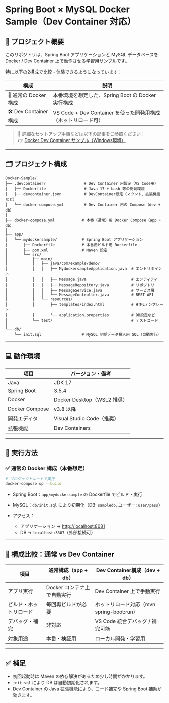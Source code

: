 # Spring Boot × MySQL Docker Sample（Dev Container 対応）

## 📌 プロジェクト概要

このリポジトリは、Spring Boot アプリケーションと MySQL データベースを Docker / Dev Container 上で動作させる学習用サンプルです。

特に以下の2構成で比較・体験できるようになっています：

| 構成               | 説明 |
|--------------------|------|
| 🧱 通常の Docker構成   | 本番環境を想定した、Spring Boot の Docker 実行構成 |
| 🛠️ Dev Container構成 | VS Code + Dev Container を使った開発用構成（ホットリロード可） |

> 🔗 詳細なセットアップ手順などは以下の記事をご参照ください：  
> 👉 [Docker Dev Container サンプル（Windows環境）]()

---

## 🗂️ プロジェクト構成

```text
Docker-Sample/
├── .devcontainer/                 # Dev Container 用設定（VS Code用）
│   ├── Dockerfile                 # Java 17 + bash 等の開発環境
│   ├── devcontainer.json          # DevContainer設定（マウント、拡張機能など）
│   └── docker-compose.yml         # Dev Container 用の Compose（dev + db）
│
├── docker-compose.yml            # 本番（通常）用 Docker Compose（app + db）
│
├── app/
│   └── mydockersample/           # Spring Boot アプリケーション
│       ├── Dockerfile            # 本番用ビルド用 Dockerfile
│       ├── pom.xml               # Maven 設定
│       └── src/
│           ├── main/
│           │   ├── java/com/example/demo/
│           │   │   ├── MydockersampleApplication.java  # エントリポイント
│           │   │   ├── Message.java                    # エンティティ
│           │   │   ├── MessageRepository.java          # リポジトリ
│           │   │   ├── MessageService.java             # サービス層
│           │   │   └── MessageController.java          # REST API
│           │   └── resources/
│           │       ├── templates/index.html            # HTMLテンプレート
│           │       └── application.properties          # DB設定など
│           └── test/                                   # テストコード
│
└── db/
    └── init.sql                  # MySQL 初期データ投入用 SQL（自動実行）
````

---

## 💻 動作環境

| 項目             | バージョン・備考                |
| -------------- | ----------------------- |
| Java           | JDK 17                  |
| Spring Boot    | 3.5.4                   |
| Docker         | Docker Desktop（WSL2 推奨） |
| Docker Compose | v3.8 以降                 |
| 開発エディタ         | Visual Studio Code（推奨）  |
| 拡張機能           | Dev Containers          |

---

## 🚀 実行方法

### ✅ 通常の Docker 構成（本番想定）

```bash
# プロジェクトルートで実行
docker-compose up --build
```

* Spring Boot：`app/mydockersample` の Dockerfile でビルド・実行
* MySQL：`db/init.sql` により初期化（DB: `sampledb`, ユーザー: `user/pass`）
* アクセス：

  * アプリケーション → [http://localhost:8081](http://localhost:8081)
  * DB → `localhost:3307`（外部接続可）

---

## 🔄 構成比較：通常 vs Dev Container

| 項目          | 通常構成（app + db）    | Dev Container構成（dev + db）       |
| ----------- | ----------------- | ------------------------------- |
| アプリ実行       | Docker コンテナ上で自動実行 | Dev Container 上で手動実行            |
| ビルド・ホットリロード | 毎回再ビルドが必要         | ホットリロード対応（mvn spring-boot\:run） |
| デバッグ・補完     | 非対応               | VS Code 統合デバッグ / 補完可能           |
| 対象用途        | 本番・検証用            | ローカル開発・学習用                      |

---

## ✅ 補足

* 初回起動時は Maven の依存解決があるため少し時間がかかります。
* `init.sql` により DB は自動初期化されます。
* Dev Container の Java 拡張機能により、コード補完や Spring Boot 補助が効きます。
